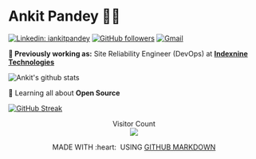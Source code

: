 # Ankit Pandey 👨‍💻

[![Linkedin: iankitpandey](https://img.shields.io/badge/-iankitpandey-blue?style=flat-square&logo=Linkedin&logoColor=white&link=https://www.linkedin.com/in/iankitpandey/)](https://www.linkedin.com/in/iankitpandey/)
[![GitHub followers](https://img.shields.io/github/followers/ankit2web.svg?style=social&label=Follow&maxAge=2592000)](https://github.com/ankit2web?tab=followers)
[![Gmail](https://img.shields.io/badge/-Gmail-c14438?style=flat&logo=Gmail&logoColor=white)](mailto:ankitpandey.ap273@gmail.com)

**💼 Previously working as:** Site Reliability Engineer (DevOps) at <a href="https://www.indexnine.com/" target="_blank"><b>Indexnine Technologies</b></a>

![Ankit's github stats](https://github-readme-stats.vercel.app/api?username=ankit2web&count_private=true&show_icons=true&line_height=30&theme=tokyonight)

🌱 Learning all about **Open Source**

<!--<p><img align="left" src="https://github-readme-stats.vercel.app/api/top-langs?username=ankit-indexnine&show_icons=true&locale=en&layout=compact" alt="ankit-indexnine" /></p>

<p>&nbsp;<img align="center" src="https://github-readme-stats.vercel.app/api?username=ankit-indexnine&show_icons=true&locale=en" alt="ankit-indexnine" /></p>-->

[![GitHub Streak](https://github-readme-streak-stats.herokuapp.com?user=ankit-indexnine&date_format=j%20M%5B%20Y%5D&background=45%2C8AEBE1%2CEBABE8&currStreakNum=7B63EB&stroke=EB4E47&border=EBAFE1&ring=5C6AEB&dates=161616)](https://git.io/streak-stats)

<p align="center"> 
  Visitor Count<br>
  <img src="https://profile-counter.glitch.me/ankit2web/count.svg" />
</p>

<p align="center">
  MADE WITH :heart: &nbsp;USING <a href="https://github.com/github/markup">GITHUB MARKDOWN</a>
</p>
